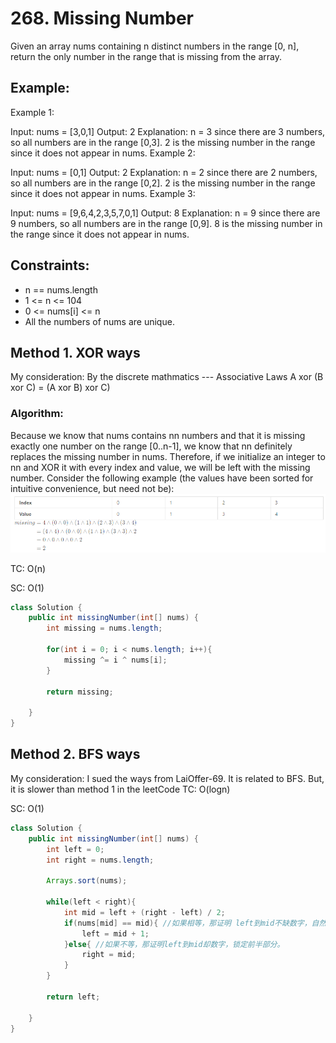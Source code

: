 # 268. Missing Number

Given an array nums containing n distinct numbers in the range [0, n], return the only number in the range that is missing from the array.

## Example:

Example 1:

Input: nums = [3,0,1]
Output: 2
Explanation: n = 3 since there are 3 numbers, so all numbers are in the range [0,3]. 2 is the missing number in the range since it does not appear in nums.
Example 2:

Input: nums = [0,1]
Output: 2
Explanation: n = 2 since there are 2 numbers, so all numbers are in the range [0,2]. 2 is the missing number in the range since it does not appear in nums.
Example 3:

Input: nums = [9,6,4,2,3,5,7,0,1]
Output: 8
Explanation: n = 9 since there are 9 numbers, so all numbers are in the range [0,9]. 8 is the missing number in the range since it does not appear in nums.
 

## Constraints:

+ n == nums.length
+ 1 <= n <= 104
+ 0 <= nums[i] <= n
+ All the numbers of nums are unique.

## Method 1. XOR ways
My consideration: By the discrete mathmatics --- Associative Laws A xor (B xor C) = (A xor B) xor C)

### Algorithm: 
Because we know that nums contains nn numbers and that it is missing exactly one number on the range [0..n-1], we know that nn definitely replaces the missing number in nums. Therefore, if we initialize an integer to nn and XOR it with every index and value, we will be left with the missing number. Consider the following example (the values have been sorted for intuitive convenience, but need not be):
![XOR ways](images/XORways.png)

TC: O(n)

SC: O(1)

```java
class Solution {
    public int missingNumber(int[] nums) {
        int missing = nums.length;
        
        for(int i = 0; i < nums.length; i++){
            missing ^= i ^ nums[i];
        }
        
        return missing;
        
    }
}
```

## Method 2. BFS ways

My consideration: I sued the ways from LaiOffer-69. It is related to BFS. But, it is slower than method 1 in the leetCode
TC: O(logn)

SC: O(1)

```java
class Solution {
    public int missingNumber(int[] nums) {
        int left = 0;
        int right = nums.length;
        
        Arrays.sort(nums);
        
        while(left < right){
            int mid = left + (right - left) / 2;
            if(nums[mid] == mid){ //如果相等，那证明 left到mid不缺数字，自然往后走
                left = mid + 1;
            }else{ //如果不等，那证明left到mid却数字，锁定前半部分。
                right = mid;
            }
        }
        
        return left;
        
    }
}
```
